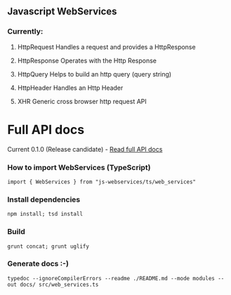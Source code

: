 ## Javascript WebServices

### Currently:

1. HttpRequest
Handles a request and provides a HttpResponse

2. HttpResponse
Operates with the Http Response

3. HttpQuery
Helps to build an http query (query string)

4. HttpHeader
Handles an Http Header

5. XHR
Generic cross browser http request API

# Full API docs
Current 0.1.0 (Release candidate) - [Read full API docs](http://howerest.com/js-webservices/modules/_web_services_.webservices.html)

### How to import WebServices (TypeScript)
`import { WebServices } from "js-webservices/ts/web_services"`

### Install dependencies
`npm install; tsd install`

### Build
`grunt concat; grunt uglify`

### Generate docs :-)
`typedoc --ignoreCompilerErrors --readme ./README.md --mode modules --out docs/ src/web_services.ts`
